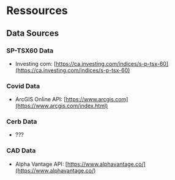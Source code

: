 # Ressources

## Data Sources  

### SP-TSX60 Data
* Investing com: [https://ca.investing.com/indices/s-p-tsx-60](https://ca.investing.com/indices/s-p-tsx-60)  

### Covid Data
* ArcGIS Online API: [https://www.arcgis.com](https://www.arcgis.com/index.html)

### Cerb Data
* ???

### CAD Data
* Alpha Vantage API: [https://www.alphavantage.co/](https://www.alphavantage.co/)  


